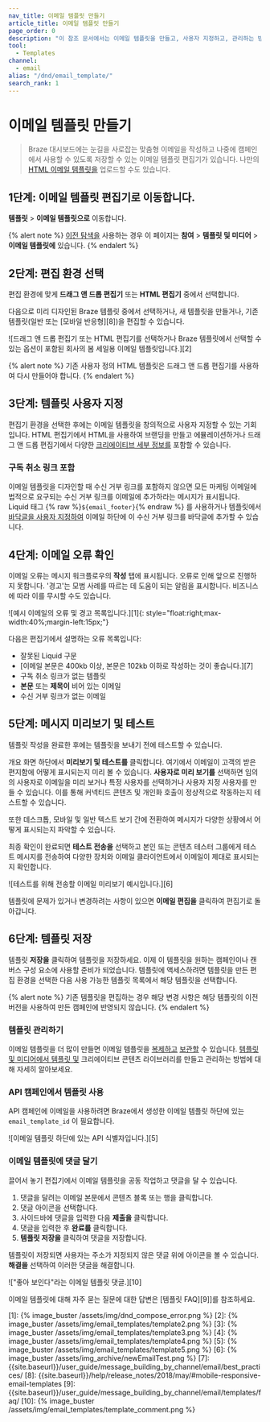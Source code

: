 ```yaml
---
nav_title: 이메일 템플릿 만들기
article_title: 이메일 템플릿 만들기
page_order: 0
description: "이 참조 문서에서는 이메일 템플릿을 만들고, 사용자 지정하고, 관리하는 방법에 대해 설명합니다."
tool:
  - Templates
channel:
  - email
alias: "/dnd/email_template/"
search_rank: 1
---
```


# 이메일 템플릿 만들기

> Braze 대시보드에는 눈길을 사로잡는 맞춤형 이메일을 작성하고 나중에 캠페인에서 사용할 수 있도록 저장할 수 있는 이메일 템플릿 편집기가 있습니다. 나만의 [HTML 이메일 템플릿을]({{site.baseurl}}/user_guide/message_building_by_channel/email/templates/html_email_template/) 업로드할 수도 있습니다.

## 1단계: 이메일 템플릿 편집기로 이동합니다.

**템플릿** > **이메일 템플릿으로** 이동합니다.

{% alert note %}
[이전 탐색을]({{site.baseurl}}/navigation) 사용하는 경우 이 페이지는 **참여** > **템플릿 및 미디어** > **이메일 템플릿에** 있습니다.
{% endalert %}

## 2단계: 편집 환경 선택 

편집 환경에 맞게 **드래그 앤 드롭 편집기** 또는 **HTML 편집기** 중에서 선택합니다. 

다음으로 미리 디자인된 Braze 템플릿 중에서 선택하거나, 새 템플릿을 만들거나, 기존 템플릿(일반 또는 \[모바일 반응형][8])을 편집할 수 있습니다.

![드래그 앤 드롭 편집기 또는 HTML 편집기를 선택하거나 Braze 템플릿에서 선택할 수 있는 옵션이 포함된 회사의 봄 세일용 이메일 템플릿입니다.][2]

{% alert note %}
기존 사용자 정의 HTML 템플릿은 드래그 앤 드롭 편집기를 사용하여 다시 만들어야 합니다.
{% endalert %}

## 3단계: 템플릿 사용자 지정

편집기 환경을 선택한 후에는 이메일 템플릿을 창의적으로 사용자 지정할 수 있는 기회입니다. HTML 편집기에서 HTML을 사용하여 브랜딩을 만들고 에뮬레이션하거나 드래그 앤 드롭 편집기에서 다양한 [크리에이티브 세부 정보를]({{site.baseurl}}/user_guide/message_building_by_channel/email/drag_and_drop/overview/#creative-details) 포함할 수 있습니다.

### 구독 취소 링크 포함

이메일 템플릿을 디자인할 때 수신 거부 링크를 포함하지 않으면 모든 마케팅 이메일에 법적으로 요구되는 수신 거부 링크를 이메일에 추가하라는 메시지가 표시됩니다. Liquid 태그 {% raw %}``${email_footer}``{% endraw %} 를 사용하거나 템플릿에서 [바닥글을 사용자 지정하여]({{site.baseurl}}/user_guide/message_building_by_channel/email/managing_user_subscriptions/#custom-footer) 이메일 하단에 이 수신 거부 링크를 바닥글에 추가할 수 있습니다.

## 4단계: 이메일 오류 확인

이메일 오류는 메시지 워크플로우의 **작성** 탭에 표시됩니다. 오류로 인해 앞으로 진행하지 못합니다. '경고'는 모범 사례를 따르는 데 도움이 되는 알림을 표시합니다. 비즈니스에 따라 이를 무시할 수도 있습니다.

![예시 이메일의 오류 및 경고 목록입니다.][1]{: style="float:right;max-width:40%;margin-left:15px;"}

다음은 편집기에서 설명하는 오류 목록입니다:

- 잘못된 Liquid 구문
- \[이메일 본문은 400kb 이상, 본문은 102kb 이하로 작성하는 것이 좋습니다.][7]
- 구독 취소 링크가 없는 템플릿
- **본문** 또는 **제목이** 비어 있는 이메일
- 수신 거부 링크가 없는 이메일

## 5단계: 메시지 미리보기 및 테스트

템플릿 작성을 완료한 후에는 템플릿을 보내기 전에 테스트할 수 있습니다.

개요 화면 하단에서 **미리보기 및 테스트를** 클릭합니다. 여기에서 이메일이 고객의 받은 편지함에 어떻게 표시되는지 미리 볼 수 있습니다. **사용자로 미리 보기를** 선택하면 임의의 사용자로 이메일을 미리 보거나 특정 사용자를 선택하거나 사용자 지정 사용자를 만들 수 있습니다. 이를 통해 커넥티드 콘텐츠 및 개인화 호출이 정상적으로 작동하는지 테스트할 수 있습니다.

또한 데스크톱, 모바일 및 일반 텍스트 보기 간에 전환하여 메시지가 다양한 상황에서 어떻게 표시되는지 파악할 수 있습니다.

최종 확인이 완료되면 **테스트 전송을** 선택하고 본인 또는 콘텐츠 테스터 그룹에게 테스트 메시지를 전송하여 다양한 장치와 이메일 클라이언트에서 이메일이 제대로 표시되는지 확인합니다.

![테스트를 위해 전송할 이메일 미리보기 예시입니다.][6]

템플릿에 문제가 있거나 변경하려는 사항이 있으면 **이메일 편집을** 클릭하여 편집기로 돌아갑니다.

## 6단계: 템플릿 저장

템플릿 **저장을** 클릭하여 템플릿을 저장하세요. 이제 이 템플릿을 원하는 캠페인이나 캔버스 구성 요소에 사용할 준비가 되었습니다. 템플릿에 액세스하려면 템플릿을 만든 편집 환경을 선택한 다음 사용 가능한 템플릿 목록에서 해당 템플릿을 선택합니다.

{% alert note %}
기존 템플릿을 편집하는 경우 해당 변경 사항은 해당 템플릿의 이전 버전을 사용하여 만든 캠페인에 반영되지 않습니다.
{% endalert %}

### 템플릿 관리하기

이메일 템플릿을 더 많이 만들면 이메일 템플릿을 [복제하고]({{site.baseurl}}/user_guide/engagement_tools/templates_and_media/managing_templates/#duplicate-templates) [보관할]({{site.baseurl}}/user_guide/engagement_tools/templates_and_media/managing_templates/#archive-templates) 수 있습니다. [템플릿 및 미디어에서 템플릿 및]({{site.baseurl}}/user_guide/engagement_tools/templates_and_media/) 크리에이티브 콘텐츠 라이브러리를 만들고 관리하는 방법에 대해 자세히 알아보세요.

### API 캠페인에서 템플릿 사용

API 캠페인에 이메일을 사용하려면 Braze에서 생성한 이메일 템플릿 하단에 있는 `email_template_id` 이 필요합니다.

![이메일 템플릿 하단에 있는 API 식별자입니다.][5]

### 이메일 템플릿에 댓글 달기

끌어서 놓기 편집기에서 이메일 템플릿을 공동 작업하고 댓글을 달 수 있습니다. 

1. 댓글을 달려는 이메일 본문에서 콘텐츠 블록 또는 행을 클릭합니다.
2. <i class="fas fa-comment"></i> 댓글 아이콘을 선택합니다.
3. 사이드바에 댓글을 입력한 다음 **제출을** 클릭합니다.
4. 댓글을 입력한 후 **완료를** 클릭합니다.
5. **템플릿 저장을** 클릭하여 댓글을 저장합니다.

템플릿이 저장되면 사용자는 주소가 지정되지 않은 댓글 위에 아이콘을 볼 수 있습니다. **해결을** 선택하여 이러한 댓글을 해결합니다.

!["좋아 보인다"라는 이메일 템플릿 댓글.][10]

이메일 템플릿에 대해 자주 묻는 질문에 대한 답변은 \[템플릿 FAQ][9]]를 참조하세요.

[1]: {% image_buster /assets/img/dnd_compose_error.png %}
[2]: {% image_buster /assets/img/email_templates/template2.png %}
[3]: {% image_buster /assets/img/email_templates/template3.png %}
[4]: {% image_buster /assets/img/email_templates/template4.png %}
[5]: {% image_buster /assets/img/email_templates/template5.png %}
[6]: {% image_buster /assets/img_archive/newEmailTest.png %}
[7]: {{site.baseurl}}/user_guide/message_building_by_channel/email/best_practices/
[8]: {{site.baseurl}}/help/release_notes/2018/may/#mobile-responsive-email-templates
[9]: {{site.baseurl}}/user_guide/message_building_by_channel/email/templates/faq/
[10]: {% image_buster /assets/img/email_templates/template_comment.png %}
